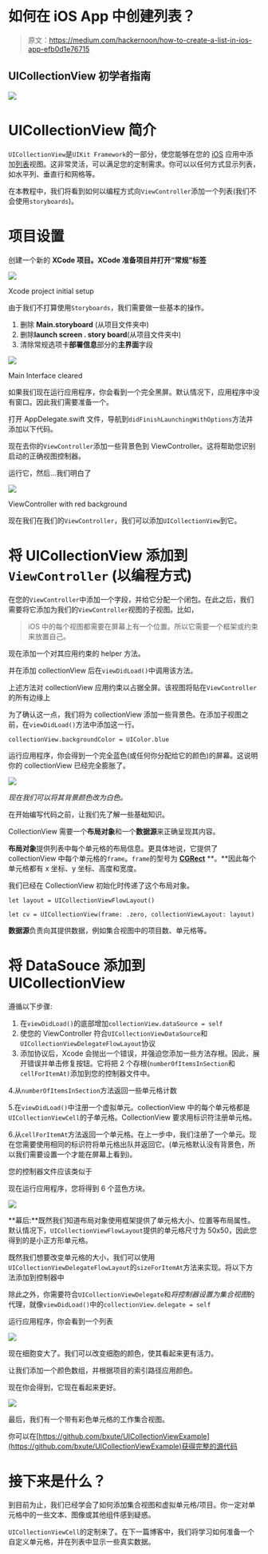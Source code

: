 # 如何在 iOS App 中创建列表？

> 原文：<https://medium.com/hackernoon/how-to-create-a-list-in-ios-app-efb0d1e76715>

## UICollectionView 初学者指南

![](img/635653651b1f3dd08e2ac78c6cbeccac.png)

# UICollectionView 简介

`UICollectionView`是`UIKit Framework`的一部分，使您能够在您的 [iOS](https://hackernoon.com/tagged/ios) 应用中添加[列表](https://hackernoon.com/tagged/list)视图。这非常灵活，可以满足您的定制需求。你可以以任何方式显示列表，如水平列、垂直行和网格等。

在本教程中，我们将看到如何以编程方式向`ViewController`添加一个列表(我们不会使用`storyboards`)。

# 项目设置

创建一个新的 **XCode 项目。XCode 准备项目并打开“常规”标签**

![](img/bf47eb9624d4e02651c151a097a352aa.png)

Xcode project initial setup

由于我们不打算使用`Storyboards`，我们需要做一些基本的操作。

1.  删除 **Main.storyboard** (从项目文件夹中)
2.  删除**launch screen . story board**(从项目文件夹中)
3.  清除常规选项卡**部署信息**部分的**主界面**字段

![](img/654b878d96e13e70d268938b1359d7ca.png)

Main Interface cleared

如果我们现在运行应用程序，你会看到一个完全黑屏。默认情况下，应用程序中没有窗口。因此我们需要准备一个。

打开 AppDelegate.swift 文件，导航到`didFinishLaunchingWithOptions`方法并添加以下代码。

现在去你的`ViewController`添加一些背景色到 ViewController。这将帮助您识别启动的正确视图控制器。

运行它，然后…我们明白了

![](img/bcb8ff4efbb8b46addd2ed43610f5683.png)

ViewController with red background

现在我们在我们的`ViewController`，我们可以添加`UICollectionView`到它。

# 将 UICollectionView 添加到`ViewController` (以编程方式)

在您的`ViewController`中添加一个字段，并给它分配一个闭包。在此之后，我们需要将它添加为我们的`ViewController`视图的子视图。比如，

> iOS 中的每个视图都需要在屏幕上有一个位置。所以它需要一个框架或约束来放置自己。

现在添加一个对其应用约束的 helper 方法。

并在添加 collectionView 后在`viewDidLoad()`中调用该方法。

上述方法对 collectionView 应用约束以占据全屏。该视图将贴在`ViewController`的所有边缘上

为了确认这一点，我们将为 collectionView 添加一些背景色。在添加子视图之前，在`viewDidLoad()`方法中添加这一行。

`collectionView.backgroundColor = UIColor.blue`

运行应用程序，你会得到一个完全蓝色(或任何你分配给它的颜色)的屏幕。这说明你的 collectionView 已经完全膨胀了。

![](img/38bcfb9ac9edb6c1f531278bee3dd493.png)

*现在我们可以将其背景颜色改为白色。*

在开始编写代码之前，让我们先了解一些基础知识。

CollectionView 需要一个**布局对象**和一个**数据源**来正确呈现其内容。

**布局对象**提供列表中每个单元格的布局信息。更具体地说，它提供了 collectionView 中每个单元格的`frame`。`frame`的型号为 [**CGRect**](https://developer.apple.com/documentation/coregraphics/cgrect) **。**因此每个单元格都有 x 坐标、y 坐标、高度和宽度。

我们已经在 CollectionView 初始化时传递了这个布局对象。

`let layout = UICollectionViewFlowLayout()`

`let cv = UICollectionView(frame: .zero, collectionViewLayout: layout)`

**数据源**负责向其提供数据，例如集合视图中的项目数、单元格等。

# 将 DataSouce 添加到 UICollectionView

遵循以下步骤:

1.  在`viewDidLoad()`的底部增加`collectionView.dataSource = self`
2.  使您的 ViewController 符合`UICollectionViewDataSource`和`UICollectionViewDelegateFlowLayout`协议
3.  添加协议后，Xcode 会抛出一个错误，并强迫您添加一些方法存根。因此，展开错误并单击修复按钮。它将把 2 个存根(`numberOfItemsInSection`和`cellForItemAt)`添加到您的控制器文件中。

4.从`numberOfItemsInSection`方法返回一些单元格计数

5.在`viewDidLoad()`中注册一个虚拟单元。collectionView 中的每个单元格都是`UICollectionViewCell`的子单元格。CollectionView 要求用标识符注册单元格。

6.从`cellForItemAt`方法返回一个单元格。在上一步中，我们注册了一个单元。现在您需要使用相同的标识符将单元格出队并返回它。(单元格默认没有背景色，所以我们需要设置一个才能在屏幕上看到)。

您的控制器文件应该类似于

现在运行应用程序，您将得到 6 个蓝色方块。

![](img/9ea01668c55885e4a83edb1824537dbd.png)

**幕后:**既然我们知道布局对象使用框架提供了单元格大小、位置等布局属性。默认情况下，`UICollectionViewFlowLayout`提供的单元格尺寸为 50x50，因此您得到的是小正方形单元格。

既然我们想要改变单元格的大小，我们可以使用`UICollectionViewDelegateFlowLayout`的`sizeForItemAt`方法来实现。将以下方法添加到控制器中

除此之外，你需要符合`UICollectionViewDelegate`和*将控制器设置为集合视图*的代理，就像`viewDidLoad()`中的`collectionView.delegate = self`

运行应用程序，你会看到一个列表

![](img/6c1da057c45839bcd0b776fe6da681b3.png)

现在细胞变大了。我们可以改变细胞的颜色，使其看起来更有活力。

让我们添加一个颜色数组，并根据项目的索引路径应用颜色。

现在你会得到，它现在看起来更好。

![](img/391354893736e50c56fe6f46458a9901.png)

最后，我们有一个带有彩色单元格的工作集合视图。

你可以在[https://github.com/bxute/UICollectionViewExample](https://github.com/bxute/UICollectionViewExample)获得完整的源代码

# 接下来是什么？

到目前为止，我们已经学会了如何添加集合视图和虚拟单元格/项目。你一定对单元格中的一些文本、图像或其他组件感到疑惑。

`UICollectionViewCell`的定制来了。在下一篇博客中，我们将学习如何准备一个自定义单元格，并在列表中显示一些真实数据。